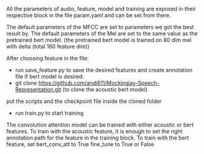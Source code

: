All the parameters of audio, feature, model and training are exposed in their respective block in the file param.yaml and can be set from there.

The default parameters of the MFCC are set to parameters we got the best result by.
The default parameters of the Mel are set to the same value as the pretrained bert model.
(the pretrained bert model is trained on 80 dim mel with delta (total 160 feature dim))

After choosing feature in the file:
- run save_feature.py to save the desired features and create annotation file
If bert model is desired:
- git clone https://github.com/andi611/Mockingjay-Speech-Representation.git   (to clone the acoustic bert model)

put the scripts and the checkpoint file inside the cloned folder
- run train.py to start training 

The convolution attention model can be trained with either acoustic or bert features.
To train with the acoustic feature, it is enough to set the right annotation path for the feature in the training block.
To train with the bert feature, set 
bert_conv_att to True
fine_tune to True or False

